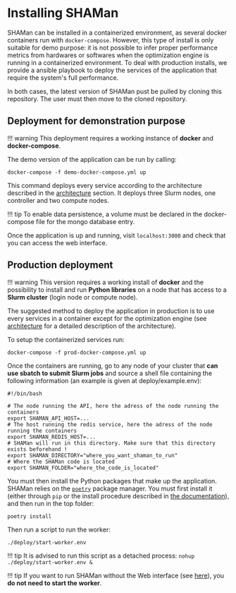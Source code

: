 # Installing SHAMan

SHAMan can be installed in a containerized environment, as several docker containers run with `docker-compose`. However, this type of install is only suitable for demo purpose: it is not possible to infer proper performance metrics from hardwares or softwares when the optimization engine is running in a containerized environment. To deal with production installs, we provide a ansible playbook to deploy the services of the application that require the system's full performance.

In both cases, the latest version of SHAMan pust be pulled by cloning this repository. The user must then move to the cloned repository.

## Deployment for demonstration purpose

!!! warning
    This deployment requires a working instance of **docker** and **docker-compose**.

The demo version of the application can be run by calling:

```
docker-compose -f demo-docker-compose.yml up
```

This command deploys every service according to the architecture described in the [architecture](../technical-guide/architecture.md) section. It deploys three Slurm nodes, one controller and two compute nodes.

!!! tip
    To enable data persistence, a volume must be declared in the docker-compose file for the mongo database entry.

Once the application is up and running, visit `localhost:3000` and check that you can access the web interface.

## Production deployment

!!! warning
    This version requires a working install of **docker** and the possibility to install and run **Python libraries** on a node that has access to a **Slurm cluster** (login node or compute node).

The suggested method to deploy the application in production is to use every services in a container except for the optimization engine (see [architecture]('../technical-guide/architecture) for a detailed description of the architecture). 

To setup the containerized services run:

```
docker-compose -f prod-docker-compose.yml up
```

Once the containers are running, go to any node of your cluster that **can use sbatch to submit Slurm jobs** and source a shell file containing the following information (an example is given at deploy/example.env):

``` shell
#!/bin/bash

# The node running the API, here the adress of the node running the containers
export SHAMAN_API_HOST=...
# The host running the redis service, here the adress of the node running the containers
export SHAMAN_REDIS_HOST=...
# SHAMan will run in this directory. Make sure that this directory exists beforehand !
export SHAMAN_DIRECTORY="where_you_want_shaman_to_run"
# Where the SHAMan code is located
export SHAMAN_FOLDER="where_the_code_is_located"
```

You must then install the Python packages that make up the application. SHAMan relies on the [`poetry`](https://python-poetry.org/) package manager. You must first install it (either through `pip` or the install procedure described in [the documentation](https://python-poetry.org/docs/)), and then run in the top folder:

```
poetry install
```

Then run a script to run the worker:

```
./deploy/start-worker.env
```

!!! tip
    It is advised to run this script as a detached process:
    ```nohup ./deploy/start-worker.env &```

!!! tip
    If you want to run SHAMan without the Web interface (see [here](./launching.md)), you **do not need to start the worker**. 
